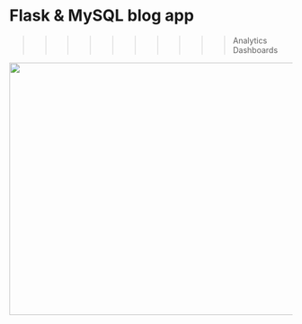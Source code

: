 # Flask & MySQL blog app



 >>>>>>>>>> Analytics Dashboards
<img src="images/images/supply chain .png "  width="800" height="450">
